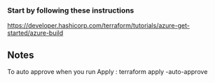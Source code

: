 ### Start by following these instructions
https://developer.hashicorp.com/terraform/tutorials/azure-get-started/azure-build



## Notes

To auto approve when you run Apply : terraform apply -auto-approve